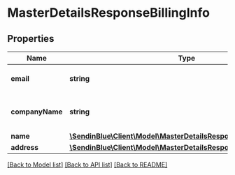 # MasterDetailsResponseBillingInfo

## Properties
Name | Type | Description | Notes
------------ | ------------- | ------------- | -------------
**email** | **string** | Billing email id of master account | [optional] 
**companyName** | **string** | Company name of master account | [optional] 
**name** | [**\SendinBlue\Client\Model\MasterDetailsResponseBillingInfoName**](MasterDetailsResponseBillingInfoName.md) |  | [optional] 
**address** | [**\SendinBlue\Client\Model\MasterDetailsResponseBillingInfoAddress**](MasterDetailsResponseBillingInfoAddress.md) |  | [optional] 

[[Back to Model list]](../../README.md#documentation-for-models) [[Back to API list]](../../README.md#documentation-for-api-endpoints) [[Back to README]](../../README.md)


